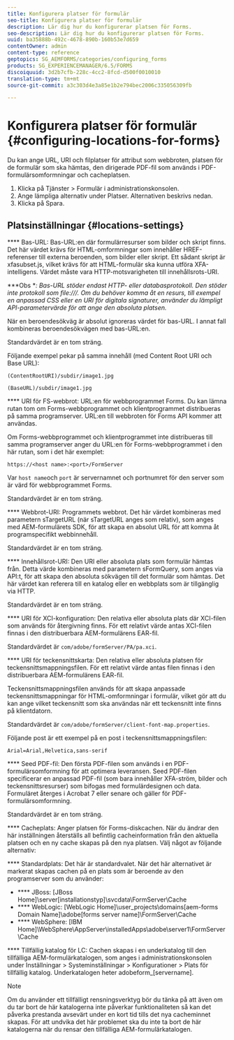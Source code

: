 ```yaml
---
title: Konfigurera platser för formulär
seo-title: Konfigurera platser för formulär
description: Lär dig hur du konfigurerar platsen för Forms.
seo-description: Lär dig hur du konfigurerar platsen för Forms.
uuid: ba35888b-492c-4678-890b-160b53e7d659
contentOwner: admin
content-type: reference
geptopics: SG_AEMFORMS/categories/configuring_forms
products: SG_EXPERIENCEMANAGER/6.5/FORMS
discoiquuid: 3d2b7cfb-228c-4cc2-8fcd-d500f0010010
translation-type: tm+mt
source-git-commit: a3c303d4e3a85e1b2e794bec2006c335056309fb

---
```



# Konfigurera platser för formulär {#configuring-locations-for-forms}

Du kan ange URL, URI och filplatser för attribut som webbroten, platsen för de formulär som ska hämtas, den dirigerade PDF-fil som används i PDF-formulärsomformningar och cacheplatsen.

1. Klicka på Tjänster > Formulär i administrationskonsolen.
1. Ange lämpliga alternativ under Platser. Alternativen beskrivs nedan.
1. Klicka på Spara.

## Platsinställningar {#locations-settings}

**** Bas-URL: Bas-URL:en där formulärresurser som bilder och skript finns. Det här värdet krävs för HTML-omformningar som innehåller HREF-referenser till externa beroenden, som bilder eller skript. Ett sådant skript är xfasubset.js, vilket krävs för att HTML-formulär ska kunna utföra XFA-intelligens. Värdet måste vara HTTP-motsvarigheten till innehållsrots-URI.

***Obs **: Bas-URL stöder endast HTTP- eller databasprotokoll. Den stöder inte protokoll som file:///. Om du behöver komma åt en resurs, till exempel en anpassad CSS eller en URI för digitala signaturer, använder du lämpligt API-parametervärde för att ange den absoluta platsen.*

När en beroendesökväg är absolut ignoreras värdet för bas-URL. I annat fall kombineras beroendesökvägen med bas-URL:en.

Standardvärdet är en tom sträng.

Följande exempel pekar på samma innehåll (med Content Root URI och Base URL):

`(ContentRootURI)/subdir/image1.jpg`

`(BaseURL)/subdir/image1.jpg`

**** URI för FS-webbrot: URL:en för webbprogrammet Forms. Du kan lämna rutan tom om Forms-webbprogrammet och klientprogrammet distribueras på samma programserver. URL:en till webbroten för Forms API kommer att användas.

Om Forms-webbprogrammet och klientprogrammet inte distribueras till samma programserver anger du URL:en för Forms-webbprogrammet i den här rutan, som i det här exemplet:

`https://<host name>:<port>/FormServer`

Var `host name`och `port` är servernamnet och portnumret för den server som är värd för webbprogrammet Forms.

Standardvärdet är en tom sträng.

**** Webbrot-URI: Programmets webbrot. Det här värdet kombineras med parametern sTargetURL (när sTargetURL anges som relativ), som anges med AEM-formulärets SDK, för att skapa en absolut URL för att komma åt programspecifikt webbinnehåll.

Standardvärdet är en tom sträng.

**** Innehållsrot-URI: Den URI eller absoluta plats som formulär hämtas från. Detta värde kombineras med parametern sFormQuery, som anges via API:t, för att skapa den absoluta sökvägen till det formulär som hämtas. Det här värdet kan referera till en katalog eller en webbplats som är tillgänglig via HTTP.

Standardvärdet är en tom sträng.

**** URI för XCI-konfiguration: Den relativa eller absoluta plats där XCI-filen som används för återgivning finns. För ett relativt värde antas XCI-filen finnas i den distribuerbara AEM-formulärens EAR-fil.

Standardvärdet är `com/adobe/formServer/PA/pa.xci`.

**** URI för teckensnittskarta: Den relativa eller absoluta platsen för teckensnittsmappningsfilen. För ett relativt värde antas filen finnas i den distribuerbara AEM-formulärens EAR-fil.

Teckensnittsmappningsfilen används för att skapa anpassade teckensnittsmappningar för HTML-omformningar i formulär, vilket gör att du kan ange vilket teckensnitt som ska användas när ett teckensnitt inte finns på klientdatorn.

Standardvärdet är `com/adobe/formServer/client-font-map.properties`.

Följande post är ett exempel på en post i teckensnittsmappningsfilen:

`Arial=Arial,Helvetica,sans-serif`

**** Seed PDF-fil: Den första PDF-filen som används i en PDF-formulärsomformning för att optimera leveransen. Seed PDF-filen specificerar en anpassad PDF-fil (som bara innehåller XFA-ström, bilder och teckensnittsresurser) som bifogas med formulärdesignen och data. Formuläret återges i Acrobat 7 eller senare och gäller för PDF-formulärsomformning.

Standardvärdet är en tom sträng.

**** Cacheplats: Anger platsen för Forms-diskcachen. När du ändrar den här inställningen återställs all befintlig cacheinformation från den aktuella platsen och en ny cache skapas på den nya platsen. Välj något av följande alternativ:

**** Standardplats: Det här är standardvalet. När det här alternativet är markerat skapas cachen på en plats som är beroende av den programserver som du använder:

* **** JBoss: [JBoss Home]\server\[installationstyp]\svcdata\FormServer\Cache
* **** WebLogic: [WebLogic Home]\user_projects\domains\[aem-forms Domain Name]\adobe\[forms server name]\FormServer\Cache
* **** WebSphere: [IBM Home]\WebSphere\AppServer\installedApps\adobe\server1\FormServer\Cache

**** Tillfällig katalog för LC: Cachen skapas i en underkatalog till den tillfälliga AEM-formulärkatalogen, som anges i administrationskonsolen under Inställningar > Systeminställningar > Konfigurationer > Plats för tillfällig katalog. Underkatalogen heter adobeform_[servername].

>[!NOTE]
>
>Om du använder ett tillfälligt rensningsverktyg bör du tänka på att även om du tar bort de här katalogerna inte påverkar funktionaliteten så kan det påverka prestanda avsevärt under en kort tid tills det nya cacheminnet skapas. För att undvika det här problemet ska du inte ta bort de här katalogerna när du rensar den tillfälliga AEM-formulärkatalogen.

